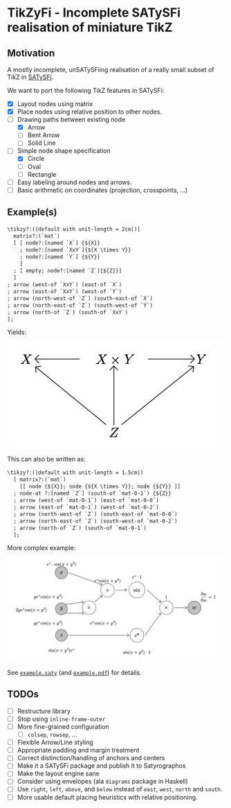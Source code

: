 # TikZyFi - Incomplete SATySFi realisation of miniature TikZ

## Motivation

A mostly incomplete, unSATySFiing realisation of a really small subset of TikZ in [SATySFi](https://github.com/gfngfn/SATySFi).

We want to port the following TikZ features in SATySFi:

- [x] Layout nodes using matrix
- [x] Place nodes using relative position to other nodes.
- [ ] Drawing paths between existing node
  + [x] Arrow
  + [ ] Bent Arrow
  + [ ] Solid Line
- [ ] Simple node shape specification
  + [x] Circle
  + [ ] Oval
  + [ ] Rectangle
- [ ] Easy labeling around nodes and arrows.
- [ ] Basic arithmetic on coordinates (projection, crosspoints, ...)

## Example(s)

```satysfi
\tikzy?:(|default with unit-length = 2cm|)[
  matrix?:(`mat`)
  [ [ node?:[named `X`] {${X}}
    ; node?:[named `XxY`]{${X \times Y}}
    ; node?:[named `Y`] {${Y}}
    ]
  ; [ empty; node?:[named `Z`]{${Z}}]
  ]
; arrow (west-of `XxY`) (east-of `X`)
; arrow (east-of `XxY`) (west-of `Y`)
; arrow (north-west-of `Z`) (south-east-of `X`)
; arrow (north-east-of `Z`) (south-west-of `Y`)
; arrow (north-of `Z`) (south-of `XxY`)
];
```

Yields:

![Product Diagram](doc/images/01-product.png)

This can also be written as:

```satysfi
\tikzy?:(|default with unit-length = 1.5cm|) 
  [ matrix?:(`mat`)
    [[ node {${X}}; node {${X \times Y}}; node {${Y}} ]] 
  ; node-at ?:[named `Z`] (south-of `mat-0-1`) {${Z}}
  ; arrow (west-of `mat-0-1`) (east-of `mat-0-0`)
  ; arrow (east-of `mat-0-1`) (west-of `mat-0-2`)
  ; arrow (north-west-of `Z`) (south-east-of `mat-0-0`)
  ; arrow (north-east-of `Z`) (south-west-of `mat-0-2`)
  ; arrow (north-of `Z`) (south-of `mat-0-1`)
  ];
```

More complex example:

![Complex network](doc/images/02-complex-network.png)

See [`example.saty`](./example.saty) (and [`example.pdf`](./example.pdf)) for details.

## TODOs

- [ ] Restructure library
- [ ] Stop using `inline-frame-outer`
- [ ] More fine-grained configuration
  + [ ] `colsep`, `rowsep`, ...
- [ ] Flexible Arrow/Line styling
- [ ] Appropriate padding and margin treatment
- [ ] Correct distinction/handling of anchors and centers
- [ ] Make it a SATySFi package and publish it to Satyrographos
- [ ] Make the layout engine sane
- [ ] Consider using envelopes (ala `diagrams` package in Haskell)
- [ ] Use `right`, `left`, `above`, and `below` instead of `east`, `west`, `north` and `south`.
- [ ] More usable default placing heuristics with relative positioning.
